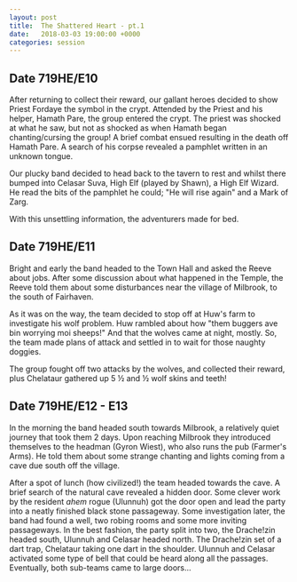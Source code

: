```yaml
---
layout: post
title:  The Shattered Heart - pt.1
date:   2018-03-03 19:00:00 +0000
categories: session
---
```


## Date 719HE/E10

After returning to collect their reward, our gallant heroes decided to show Priest Fordaye the symbol in the crypt. Attended by the Priest and his helper, Hamath Pare, the group entered the crypt. The priest was shocked at what he saw, but not as shocked as when Hamath began chanting/cursing the group! A brief combat ensued resulting in the death off Hamath Pare. A search of his corpse revealed a pamphlet written in an unknown tongue.

Our plucky band decided to head back to the tavern to rest and whilst there bumped into Celasar Suva, High Elf (played by Shawn), a High Elf Wizard. He read the bits of the pamphlet he could; "He will rise again" and a Mark of Zarg.

With this unsettling information, the adventurers made for bed.

## Date 719HE/E11

Bright and early the band headed to the Town Hall and asked the Reeve about jobs. After some discussion about what happened in the Temple, the Reeve told them about some disturbances near the village of Milbrook, to the south of Fairhaven.

As it was on the way, the team decided to stop off at Huw's farm to investigate his wolf problem. Huw rambled about how "them buggers ave bin worrying moi sheeps!" And that the wolves came at night, mostly. So, the team made plans of attack and settled in to wait for those naughty doggies.

The group fought off two attacks by the wolves, and collected their reward, plus Chelataur gathered up 5 ½ and ½ wolf skins and teeth!

## Date 719HE/E12 - E13

In the morning the band headed south towards Milbrook, a relatively quiet journey that took them 2 days. Upon reaching Milbrook they introduced themselves to the headman (Gyron Wiest), who also runs the pub (Farmer's Arms). He told them about some strange chanting and lights coming from a cave due south off the village.

After a spot of lunch (how civilized!) the team headed towards the cave. A brief search of the natural cave revealed a hidden door. Some clever work by the resident *ahem* rogue (Ulunnuh) got the door open and lead the party into a neatly finished black stone passageway. Some investigation later, the band had found a well, two robing rooms and some more inviting passageways. In the best fashion, the party split into two, the Drache!zin headed south, Ulunnuh and Celasar headed north. The Drache!zin set of a dart trap, Chelataur taking one dart in the shoulder. Ulunnuh and Celasar activated some type of bell that could be heard along all the passages. Eventually, both sub-teams came to large doors…
